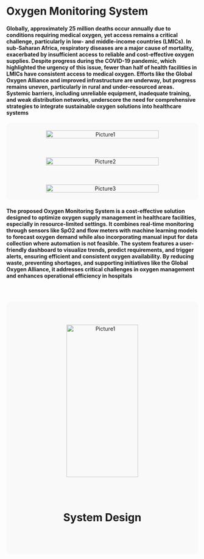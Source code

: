 # Oxygen Monitoring System


#### Globally, approximately 25 million deaths occur annually due to conditions requiring medical oxygen, yet access remains a critical challenge, particularly in low- and middle-income countries (LMICs). In sub-Saharan Africa, respiratory diseases are a major cause of mortality, exacerbated by insufficient access to reliable and cost-effective oxygen supplies. Despite progress during the COVID-19 pandemic, which highlighted the urgency of this issue, fewer than half of health facilities in LMICs have consistent access to medical oxygen. Efforts like the Global Oxygen Alliance and improved infrastructure are underway, but progress remains uneven, particularly in rural and under-resourced areas. Systemic barriers, including unreliable equipment, inadequate training, and weak distribution networks, underscore the need for comprehensive strategies to integrate sustainable oxygen solutions into healthcare systems


<div align="center" style="
  display: flex;
  flex-direction: column;
  gap: 50px; /* Adjust for smaller gaps */
  align-items: center; /* Center aligns images horizontally */
  padding: 20px; /* Adds padding around the container */
  background-color: #f9f9f9; /* Light gray background */
  border-radius: 10px; /* Rounded corners */
">
  <img style="width:80%; max-width: 600px;" src="https://github.com/user-attachments/assets/16c8274f-5153-4cba-9f1c-2e74e46f3c15" alt="Picture1">
  <img style="width:80%; max-width: 600px;" src="https://github.com/user-attachments/assets/cd480333-ef15-43bd-8217-6be3314b580c" alt="Picture2">
  <img style="width:80%; max-width: 600px;" src="https://github.com/user-attachments/assets/d905b14d-83c5-41c3-9fac-5244f5bc281e" alt="Picture3">
</div>


<h4>
  The proposed Oxygen Monitoring System is a cost-effective solution designed to optimize oxygen supply management in healthcare facilities, especially in resource-limited settings. It combines real-time monitoring through sensors like SpO2 and flow meters with machine learning models to forecast oxygen demand while also incorporating manual input for data collection where automation is not feasible. The system features a user-friendly dashboard to visualize trends, predict requirements, and trigger alerts, ensuring efficient and consistent oxygen availability. By reducing waste, preventing shortages, and supporting initiatives like the Global Oxygen Alliance, it addresses critical challenges in oxygen management and enhances operational efficiency in hospitals
</h3>

<div align="center" style="
  display: flex;
  flex-direction: column;
  gap: 50px; /* Adjust for smaller gaps */
  align-items: center; /* Center aligns images horizontally */
  padding: 60px; /* Adds padding around the container */
  background-color: #f9f9f9; /* Light gray background */
  border-radius: 10px; /* Rounded corners */
  margin-top:60px;
  ">
  
  <img style="width:70%; height:400px; max-width: 600px;" src="https://github.com/user-attachments/assets/02387e3b-e7b0-43b7-aec3-566613ed5154" alt="Picture1">
  <h1>System Design</h1>
</div>


